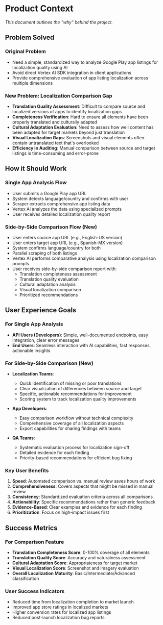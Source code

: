 # Product Context

*This document outlines the "why" behind the project.*

## Problem Solved

### Original Problem
-   Need a simple, standardized way to analyze Google Play app listings for localization quality using AI
-   Avoid direct Vertex AI SDK integration in client applications
-   Provide comprehensive evaluation of app listing localization across multiple dimensions

### New Problem: Localization Comparison Gap
-   **Translation Quality Assessment**: Difficult to compare source and localized versions of apps to identify localization gaps
-   **Completeness Verification**: Hard to ensure all elements have been properly translated and culturally adapted
-   **Cultural Adaptation Evaluation**: Need to assess how well content has been adapted for target markets beyond just translation
-   **Visual Localization Gaps**: Screenshots and visual elements often contain untranslated text that's overlooked
-   **Efficiency in Auditing**: Manual comparison between source and target listings is time-consuming and error-prone

## How it Should Work

### Single App Analysis Flow
-   User submits a Google Play app URL
-   System detects language/country and confirms with user
-   Scraper extracts comprehensive app listing data
-   Vertex AI analyzes the data using specialized prompts
-   User receives detailed localization quality report

### Side-by-Side Comparison Flow (New)
-   User enters source app URL (e.g., English-US version)
-   User enters target app URL (e.g., Spanish-MX version)
-   System confirms language/country for both
-   Parallel scraping of both listings
-   Vertex AI performs comparative analysis using localization comparison prompts
-   User receives side-by-side comparison report with:
     - Translation completeness assessment
     - Translation quality evaluation
     - Cultural adaptation analysis
     - Visual localization comparison
     - Prioritized recommendations

## User Experience Goals

### For Single App Analysis
-   **API Users (Developers)**: Simple, well-documented endpoints, easy integration, clear error messages
-   **End Users**: Seamless interaction with AI capabilities, fast responses, actionable insights

### For Side-by-Side Comparison (New)
-   **Localization Teams**: 
     - Quick identification of missing or poor translations
     - Clear visualization of differences between source and target
     - Specific, actionable recommendations for improvement
     - Scoring system to track localization quality improvements
   
-   **App Developers**:
     - Easy comparison workflow without technical complexity
     - Comprehensive coverage of all localization aspects
     - Export capabilities for sharing findings with teams
   
-   **QA Teams**:
     - Systematic evaluation process for localization sign-off
     - Detailed evidence for each finding
     - Priority-based recommendations for efficient bug fixing

### Key User Benefits
1. **Speed**: Automated comparison vs. manual review saves hours of work
2. **Comprehensiveness**: Covers aspects that might be missed in manual review
3. **Consistency**: Standardized evaluation criteria across all comparisons
4. **Actionability**: Specific recommendations rather than generic feedback
5. **Evidence-Based**: Clear examples and evidence for each finding
6. **Prioritization**: Focus on high-impact issues first

## Success Metrics

### For Comparison Feature
-   **Translation Completeness Score**: 0-100% coverage of all elements
-   **Translation Quality Score**: Accuracy and naturalness assessment
-   **Cultural Adaptation Score**: Appropriateness for target market
-   **Visual Localization Score**: Screenshot and imagery evaluation
-   **Overall Localization Maturity**: Basic/Intermediate/Advanced classification

### User Success Indicators
-   Reduced time from localization completion to market launch
-   Improved app store ratings in localized markets
-   Higher conversion rates for localized app listings
-   Reduced post-launch localization bug reports

